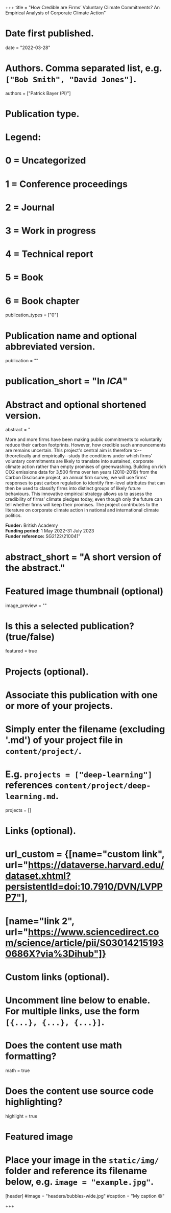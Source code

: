 +++
title = "How Credible are Firms’ Voluntary Climate Commitments? An Empirical Analysis of Corporate Climate Action"

# Date first published.
date = "2022-03-28"

# Authors. Comma separated list, e.g. `["Bob Smith", "David Jones"]`.
authors = ["Patrick Bayer (PI)"]

# Publication type.
# Legend:
# 0 = Uncategorized
# 1 = Conference proceedings
# 2 = Journal
# 3 = Work in progress
# 4 = Technical report
# 5 = Book
# 6 = Book chapter
publication_types = ["0"]

# Publication name and optional abbreviated version.
publication = ""
# publication_short = "In *ICA*"

# Abstract and optional shortened version.
abstract = "<p> More and more firms have been making public commitments to voluntarily reduce their carbon footprints. However, how credible such announcements are remains uncertain. This project's central aim is therefore to--theoretically and empirically--study the conditions under which firms' voluntary commitments are likely to translate into sustained, corporate climate action rather than empty promises of greenwashing. Building on rich CO2 emissions data for 3,500 firms over ten years (2010-2019) from the Carbon Disclosure project, an annual firm survey, we will use firms' responses to past carbon regulation to identify firm-level attributes that can then be used to classify firms into distinct groups of likely future behaviours. This innovative empirical strategy allows us to assess the credibility of firms' climate pledges today, even though only the future can tell whether firms will keep their promises. The project contributes to the literature on corporate climate action in national and international climate politics. </p> <b> Funder:</b> British Academy <br> <b> Funding period:</b> 1 May 2022-31 July 2023 <br> <b> Funder reference:</b> SG2122\\210041"

# abstract_short = "A short version of the abstract."

# Featured image thumbnail (optional)
image_preview = ""

# Is this a selected publication? (true/false)
featured = true

# Projects (optional).
#   Associate this publication with one or more of your projects.
#   Simply enter the filename (excluding '.md') of your project file in `content/project/`.
#   E.g. `projects = ["deep-learning"]` references `content/project/deep-learning.md`.
projects = []

# Links (optional).
# url_custom = {[name="custom link", url="https://dataverse.harvard.edu/dataset.xhtml?persistentId=doi:10.7910/DVN/LVPPP7"],
#             [name="link 2", url="https://www.sciencedirect.com/science/article/pii/S030142151930686X?via%3Dihub"]}


# Custom links (optional).
#   Uncomment line below to enable. For multiple links, use the form `[{...}, {...}, {...}]`.
 


# Does the content use math formatting?
math = true

# Does the content use source code highlighting?
highlight = true

# Featured image
# Place your image in the `static/img/` folder and reference its filename below, e.g. `image = "example.jpg"`.
[header]
#image = "headers/bubbles-wide.jpg"
#caption = "My caption 😄"

+++
